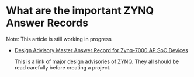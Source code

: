 # What are the important ZYNQ Answer Records #

Note: This article is still working in progress

- [Design Advisory Master Answer Record for Zynq-7000 AP SoC Devices](http://www.xilinx.com/support/answers/47915.html)

    This is a link of major design advisories of ZYNQ. They all should be read carefully before creating a project.
